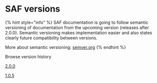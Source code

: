 # SAF versions

{% hint style="info" %}
SAF documentation is going to follow semantic versioning of documentation from the upcoming version \(releases after 2.0.0\). Semantic versioning makes implementation easier and also states clearly future compatibility between versions.  
  
More about semantic versioning: [semver.org](https://semver.org/)
{% endhint %}

Browse version history

[2.0.0](https://saf.guide)

[1.0.5](https://old.saf.guide/v1.0.5)

